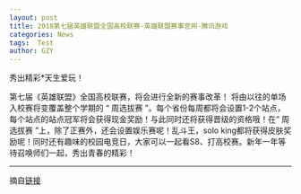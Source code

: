```yaml
---
layout: post
title: 2018第七届英雄联盟全国高校联赛-英雄联盟赛事官网-腾讯游戏
categories: News
tags:  Test
author: GZY
---
```


秀出精彩*天生爱玩！

第七届《英雄联盟》全国高校联赛，将会进行全新的赛事改革！ 将由以往的单场入校赛将变覆盖整个学期的 “ 周选拔赛 ”。每个省份每周都将会设置1-2个站点，每个站点的站点冠军将会获得现金奖励！与此同时还将获得晋级的资格哦！在“ 周选拔赛 ”上，除了正赛外，还会设置娱乐赛呢！乱斗王，solo king都将获得皮肤奖励呢！同时还有趣味的校园电竞日，大家可以一起看S8、打高校赛。新年一年等待召唤师们一起，秀出青春的精彩！

*****

摘自[链接](https://lpl.qq.com/es/lcl/2018/index.html?ADTAG=innercop.lol.web.top)